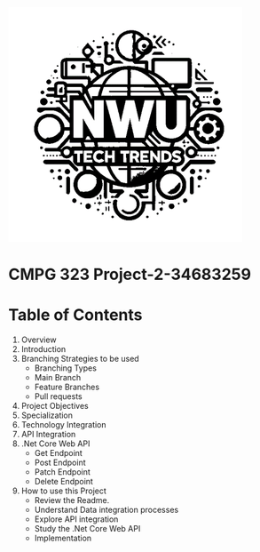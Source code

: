 ![image](https://github.com/Champagne27/CMPG-323-Project-2-34683259/blob/main/image.png)
# CMPG 323 Project-2-34683259
# Table of Contents
1. Overview
2. Introduction
3. Branching Strategies to be used
   - Branching Types
   - Main Branch
   - Feature Branches
   - Pull requests
4. Project Objectives
5. Specialization
6. Technology Integration
7. API Integration
8. .Net Core Web API
   - Get Endpoint
   - Post Endpoint
   - Patch Endpoint
   - Delete Endpoint
9. How to use this Project
    - Review the Readme.
    - Understand Data integration processes
    - Explore API integration
    - Study the .Net Core Web API
    - Implementation
  
